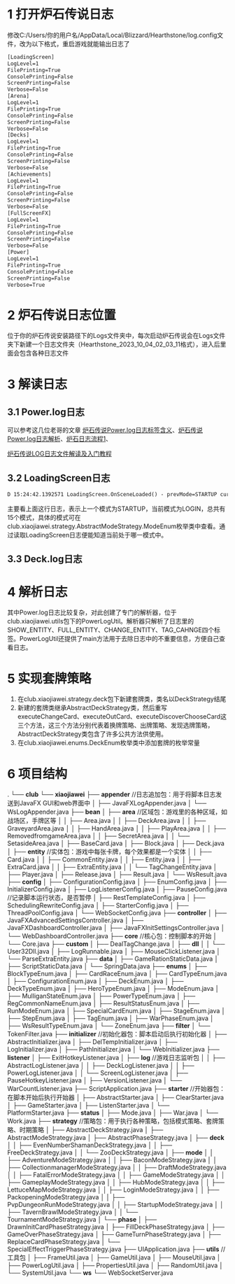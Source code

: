 # 1 打开炉石传说日志

修改C:/Users/你的用户名/AppData/Local/Blizzard/Hearthstone/log.config文件，改为以下格式，重启游戏就能输出日志了

```tex
[LoadingScreen]
LogLevel=1
FilePrinting=True
ConsolePrinting=False
ScreenPrinting=False
Verbose=False
[Arena]
LogLevel=1
FilePrinting=True
ConsolePrinting=False
ScreenPrinting=False
Verbose=False
[Decks]
LogLevel=1
FilePrinting=True
ConsolePrinting=False
ScreenPrinting=False
Verbose=False
[Achievements]
LogLevel=1
FilePrinting=True
ConsolePrinting=False
ScreenPrinting=False
Verbose=False
[FullScreenFX]
LogLevel=1
FilePrinting=True
ConsolePrinting=False
ScreenPrinting=False
Verbose=False
[Power]
LogLevel=1
FilePrinting=True
ConsolePrinting=False
ScreenPrinting=False
Verbose=True
```



# 2 炉石传说日志位置

位于你的炉石传说安装路径下的Logs文件夹中，每次启动炉石传说会在Logs文件夹下新建一个日志文件夹（Hearthstone_2023_10_04_02_03_11格式），进入后里面会包含各种日志文件



# 3 解读日志

## 3.1 Power.log日志

可以参考这几位老哥的文章 [炉石传说Power.log日志标签含义](https://www.jianshu.com/p/ec785ca58d0a)、[炉石传说Power.log日志解析](https://www.jianshu.com/p/af678d555738)、[炉石日志流程1](https://www.jianshu.com/p/0a255b0bac43)、

[炉石传说LOG日志文件解读及入门教程](https://nga.178.com/read.php?tid=11838545&rand=362)



## 3.2 LoadingScreen日志

```tex
D 15:24:42.1392571 LoadingScreen.OnSceneLoaded() - prevMode=STARTUP currMode=LOGIN
```

主要看上面这行日志，表示上一个模式为STARTUP，当前模式为LOGIN，总共有15个模式，具体的模式可在club.xiaojiawei.strategy.AbstractModeStrategy.ModeEnum枚举类中查看。通过读取LoadingScreen日志便能知道当前处于哪一模式中。



## 3.3 Deck.log日志



# 4 解析日志

其中Power.log日志比较复杂，对此创建了专门的解析器，位于club.xiaojiawei.utils包下的PowerLogUtil。解析器只解析了日志里的SHOW_ENTITY、FULL_ENTITY、CHANGE_ENTITY、TAG_CAHNGE四个标签。PowerLogUtil还提供了main方法用于去除日志中的不重要信息，方便自己查看日志。



# 5 实现套牌策略

1. 在club.xiaojiawei.strategy.deck包下新建套牌类，类名以DeckStrategy结尾
2. 新建的套牌类继承AbstractDeckStrategy类，然后重写executeChangeCard、executeOutCard、executeDiscoverChooseCard这三个方法，这三个方法分别代表着换牌策略、出牌策略、发现选牌策略，AbstractDeckStrategy类包含了许多公共方法供使用。
3. 在club.xiaojiawei.enums.DeckEnum枚举类中添加套牌的枚举常量



# 6 项目结构

.
└── **club**
    └── **xiaojiawei**
        ├── **appender**	//日志追加包：用于将脚本日志发送到JavaFX GUI和web界面中
        │   ├── JavaFXLogAppender.java
        │   └── WsLogAppender.java
        ├── **bean**
        │   ├── **area**	//区域包：游戏里的各种区域，如战场区，手牌区等
        │   │   ├── Area.java
        │   │   ├── DeckArea.java
        │   │   ├── GraveyardArea.java
        │   │   ├── HandArea.java
        │   │   ├── PlayArea.java
        │   │   ├── RemovedfromgameArea.java
        │   │   ├── SecretArea.java
        │   │   └── SetasideArea.java
        │   ├── BaseCard.java
        │   ├── Block.java
        │   ├── Deck.java
        │   ├── **entity**	//实体包：游戏中每张卡牌，每个效果都是一个实体
        │   │   ├── Card.java
        │   │   ├── CommonEntity.java
        │   │   ├── Entity.java
        │   │   ├── ExtraCard.java
        │   │   ├── ExtraEntity.java
        │   │   └── TagChangeEntity.java
        │   ├── Player.java
        │   ├── Release.java
        │   ├── Result.java
        │   └── WsResult.java
        ├── **config**
        │   ├── ConfigurationConfig.java
        │   ├── EnumConfig.java
        │   ├── InitializerConfig.java
        │   ├── LogListenerConfig.java
        │   ├── PauseConfig.java	//记录脚本运行状态，是否暂停
        │   ├── RestTemplateConfig.java
        │   ├── SchedulingRewriteConfig.java
        │   ├── StarterConfig.java
        │   ├── ThreadPoolConfig.java
        │   └── WebSocketConfig.java
        ├── **controller**
        │   ├── JavaFXAdvancedSettingsController.java
        │   ├── JavaFXDashboardController.java
        │   ├── JavaFXInitSettingsController.java
        │   └── WebDashboardController.java
        ├── **core**	//核心包：控制脚本的开始
        │   └── Core.java
        ├── **custom**
        │   ├── DealTagChange.java
        │   ├── **dll**
        │   │   └── User32Dll.java
        │   ├── LogRunnable.java
        │   ├── MouseClickListener.java
        │   └── ParseExtraEntity.java
        ├── **data**
        │   ├── GameRationStaticData.java
        │   ├── ScriptStaticData.java
        │   └── SpringData.java
        ├── **enums**
        │   ├── BlockTypeEnum.java
        │   ├── CardRaceEnum.java
        │   ├── CardTypeEnum.java
        │   ├── ConfigurationEnum.java
        │   ├── DeckEnum.java
        │   ├── DeckTypeEnum.java
        │   ├── HeroTypeEnum.java
        │   ├── ModeEnum.java
        │   ├── MulliganStateEnum.java
        │   ├── PowerTypeEnum.java
        │   ├── RegCommonNameEnum.java
        │   ├── ResultStatusEnum.java
        │   ├── RunModeEnum.java
        │   ├── SpecialCardEnum.java
        │   ├── StageEnum.java
        │   ├── StepEnum.java
        │   ├── TagEnum.java
        │   ├── WarPhaseEnum.java
        │   ├── WsResultTypeEnum.java
        │   └── ZoneEnum.java
        ├── **filter**
        │   └── TokenFilter.java
        ├── **initializer**	//初始化器包：脚本启动后执行初始化器
        │   ├── AbstractInitializer.java
        │   ├── DelTempInitializer.java
        │   ├── LogInitializer.java
        │   ├── PathInitializer.java
        │   └── WebInitializer.java
        ├── **listener**
        │   ├── ExitHotkeyListener.java
        │   ├── **log**	//游戏日志监听包
        │   │   ├── AbstractLogListener.java
        │   │   ├── DeckLogListener.java
        │   │   ├── PowerLogListener.java
        │   │   └── ScreenLogListener.java
        │   ├── PauseHotkeyListener.java
        │   ├── VersionListener.java
        │   └── WarCountListener.java
        ├── ScriptApplication.java
        ├── **starter**	//开始器包：在脚本开始后执行开始器
        │   ├── AbstractStarter.java
        │   ├── ClearStarter.java
        │   ├── GameStarter.java
        │   ├── ListenStarter.java
        │   └── PlatformStarter.java
        ├── **status**
        │   ├── Mode.java
        │   ├── War.java
        │   └── Work.java
        ├── **strategy**	//策略包：用于执行各种策略，包括模式策略、套牌策略、时期策略
        │   ├── AbstractDeckStrategy.java
        │   ├── AbstractModeStrategy.java
        │   ├── AbstractPhaseStrategy.java
        │   ├── **deck**
        │   │   ├── EvenNumberShamanDeckStrategy.java
        │   │   ├── FreeDeckStrategy.java
        │   │   └── ZooDeckStrategy.java
        │   ├── **mode**
        │   │   ├── AdventureModeStrategy.java
        │   │   ├── BaconModeStrategy.java
        │   │   ├── CollectionmanagerModeStrategy.java
        │   │   ├── DraftModeStrategy.java
        │   │   ├── FatalErrorModeStrategy.java
        │   │   ├── GameModeStrategy.java
        │   │   ├── GameplayModeStrategy.java
        │   │   ├── HubModeStrategy.java
        │   │   ├── LettuceMapModeStrategy.java
        │   │   ├── LoginModeStrategy.java
        │   │   ├── PackopeningModeStrategy.java
        │   │   ├── PvpDungeonRunModeStrategy.java
        │   │   ├── StartupModeStrategy.java
        │   │   ├── TavernBrawlModeStrategy.java
        │   │   └── TournamentModeStrategy.java
        │   └── **phase**
        │       ├── DrawnInitCardPhaseStrategy.java
        │       ├── FillDeckPhaseStrategy.java
        │       ├── GameOverPhaseStrategy.java
        │       ├── GameTurnPhaseStrategy.java
        │       ├── ReplaceCardPhaseStrategy.java
        │       └── SpecialEffectTriggerPhaseStrategy.java
        ├── UIApplication.java
        ├── **utils**	//工具包
        │   ├── FrameUtil.java
        │   ├── GameUtil.java
        │   ├── MouseUtil.java
        │   ├── PowerLogUtil.java
        │   ├── PropertiesUtil.java
        │   ├── RandomUtil.java
        │   └── SystemUtil.java
        └── **ws**
            └── WebSocketServer.java